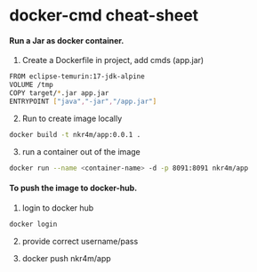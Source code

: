 
# docker-cmd cheat-sheet



#### Run a Jar as docker container.
1. Create a Dockerfile in project, add cmds (app.jar)
```bash
FROM eclipse-temurin:17-jdk-alpine
VOLUME /tmp
COPY target/*.jar app.jar
ENTRYPOINT ["java","-jar","/app.jar"]
```
2. Run to create image locally 
```bash
docker build -t nkr4m/app:0.0.1 .
```
3. run a container out of the image
```bash
docker run --name <container-name> -d -p 8091:8091 nkr4m/app
```

#### To push the image to docker-hub.
1. login to docker hub
```bash
docker login
```
2. provide correct username/pass

3. docker push nkr4m/app

